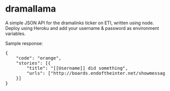 # dramallama

A simple JSON API for the dramalinks ticker on ETI, written using node.
Deploy using Heroku and add your username & password as environment variables.

Sample response:

<pre>{
	"code": "orange",
	"stories": [{
		"title": "[[Username]] did something",
		"urls": ["http://boards.endoftheinter.net/showmessages.php?topic=sometopic"]
	}]
}</pre>
